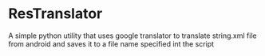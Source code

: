 # ResTranslator

A simple python utility that uses google translator to translate string.xml file from android and saves it to a file name specified int the script

